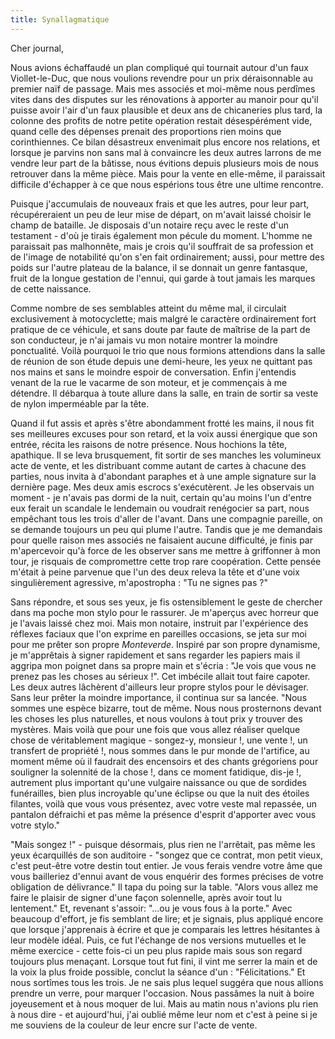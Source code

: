 ```yaml
---
title: Synallagmatique
---
```


Cher journal,


Nous avions échaffaudé un plan compliqué qui tournait autour d'un faux
Viollet-le-Duc, que nous voulions revendre pour un prix déraisonnable au premier
naïf de passage. Mais mes associés et moi-même nous perdîmes vites dans des
disputes sur les rénovations à apporter au manoir pour qu'il puisse avoir l'air
d'un faux plausible et deux ans de chicaneries plus tard, la colonne des profits
de notre petite opération restait désespérément vide, quand celle des dépenses
prenait des proportions rien moins que corinthiennes. Ce bilan désastreux
envenimait plus encore nos relations, et lorsque je parvins non sans mal à
convaincre les deux autres larrons de me vendre leur part de la bâtisse, nous
évitions depuis plusieurs mois de nous retrouver dans la même pièce. Mais pour
la vente en elle-même, il paraissait difficile d'échapper à ce que nous
espérions tous être une ultime rencontre.

Puisque j'accumulais de nouveaux frais et que les autres, pour leur part,
récupéreraient un peu de leur mise de départ, on m'avait laissé choisir le champ
de bataille. Je disposais d'un notaire reçu avec le reste d'un testament - d'où
je tirais également mon pécule du moment. L'homme ne paraissait pas malhonnête,
mais je crois qu'il souffrait de sa profession et de l'image de notabilité qu'on
s'en fait ordinairement; aussi, pour mettre des poids sur l'autre plateau de la
balance, il se donnait un genre fantasque, fruit de la longue gestation de
l'ennui, qui garde à tout jamais les marques de cette naissance.

Comme nombre de ses semblables atteint du même mal, il circulait exclusivement à
motocyclette; mais malgré le caractère ordinairement fort pratique de ce
véhicule, et sans doute par faute de maîtrise de la part de son conducteur, je
n'ai jamais vu mon notaire montrer la moindre ponctualité. Voilà pourquoi le
trio que nous formions attendions dans la salle de réunion de son étude depuis
une demi-heure, les yeux ne quittant pas nos mains et sans le moindre espoir de
conversation. Enfin j'entendis venant de la rue le vacarme de son moteur, et je
commençais à me détendre. Il débarqua à toute allure dans la salle, en train de
sortir sa veste de nylon imperméable par la tête.

Quand il fut assis et après s'être abondamment frotté les mains, il nous fit ses
meilleures excuses pour son retard, et la voix aussi énergique que son entrée,
récita les raisons de notre présence. Nous hochions la tête, apathique. Il se
leva brusquement, fit sortir de ses manches les volumineux acte de vente, et les
distribuant comme autant de cartes à chacune des parties, nous invita à
d'abondant paraphes et à une ample signature sur la dernière page. Mes deux amis
escrocs s'exécutèrent. Je les observais un moment - je n'avais pas dormi de la
nuit, certain qu'au moins l'un d'entre eux ferait un scandale le lendemain ou
voudrait renégocier sa part, nous empêchant tous les trois d'aller de l'avant.
Dans une compagnie pareille, on se demande toujours un peu qui plume l'autre.
Tandis que je me demandais pour quelle raison mes associés ne faisaient aucune
difficulté, je finis par m'apercevoir qu'à force de les observer sans me mettre
à griffonner à mon tour, je risquais de compromettre cette trop rare
coopération. Cette pensée m'était à peine parvenue que l'un des deux releva la
tête et d'une voix singulièrement agressive, m'apostropha : "Tu ne signes pas ?"

Sans répondre, et sous ses yeux, je fis ostensiblement le geste de chercher dans
ma poche mon stylo pour le rassurer. Je m'aperçus avec horreur que je l'avais
laissé chez moi. Mais mon notaire, instruit par l'expérience des réflexes
faciaux que l'on exprime en pareilles occasions, se jeta sur moi pour me prêter
son propre *Monteverde*. Inspiré par son propre dynamisme, je m'apprêtais à
signer rapidement et sans regarder les papiers mais il aggripa mon poignet dans
sa propre main et s'écria : "Je vois que vous ne prenez pas les choses au
sérieux !". Cet imbécile allait tout faire capoter. Les deux autres lâchèrent
d'ailleurs leur propre stylos pour le dévisager. Sans leur prêter la moindre
importance, il continua sur sa lancée. "Nous sommes une espèce bizarre, tout de
même. Nous nous prosternons devant les choses les plus naturelles, et nous
voulons à tout prix y trouver des mystères. Mais voilà que pour une fois que
vous allez réaliser quelque chose de véritablement magique - songez-y, monsieur
!, une vente !, un transfert de propriété !, nous sommes dans le pur monde de
l'artifice, au moment même où il faudrait des encensoirs et des chants
grégoriens pour souligner la solennité de la chose !, dans ce moment fatidique,
dis-je !, autrement plus important qu'une vulgaire naissance ou que de sordides
funérailles, bien plus incroyable qu'une éclipse ou que la nuit des étoiles
filantes, voilà que vous vous présentez, avec votre veste mal repassée, un
pantalon défraichi et pas même la présence d'esprit d'apporter avec vous votre
stylo."

"Mais songez !" - puisque désormais, plus rien ne l'arrêtait, pas même les yeux
écarquillés de son auditoire - "songez que ce contrat, mon petit vieux, c'est
peut-être votre destin tout entier. Je vous ferais vendre votre âme que vous
bailleriez d'ennui avant de vous enquérir des formes précises de votre
obligation de délivrance." Il tapa du poing sur la table. "Alors vous allez me
faire le plaisir de signer d'une façon solennelle, après avoir tout lu
lentement." Et, revenant s'assoir: "...ou je vous fous à la porte." Avec
beaucoup d'effort, je fis semblant de lire; et je signais, plus appliqué encore
que lorsque j'apprenais à écrire et que je comparais les lettres hésitantes à
leur modèle idéal. Puis, ce fut l'échange de nos versions mutuelles et le même
exercice - cette fois-ci un peu plus rapide mais sous son regard toujours plus
menaçant. Lorsque tout fut fini, il vint me serrer la main et de la voix la plus
froide possible, conclut la séance d'un : "Félicitations." Et nous sortîmes tous
les trois. Je ne sais plus lequel suggéra que nous allions prendre un verre,
pour marquer l'occasion. Nous passâmes la nuit à boire joyeusement et à nous
moquer de lui. Mais au matin nous n'avions plu rien à nous dire - et
aujourd'hui, j'ai oublié même leur nom et c'est à peine si je me souviens de la
couleur de leur encre sur l'acte de vente.
